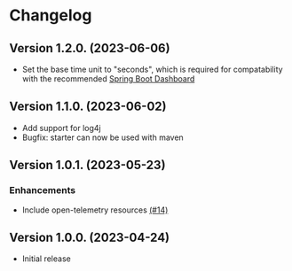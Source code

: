 # Changelog

## Version 1.2.0. (2023-06-06)

* Set the base time unit to "seconds", which is required for compatability with the recommended [Spring Boot Dashboard](https://grafana.com/grafana/dashboards/18887) 

## Version 1.1.0. (2023-06-02)

* Add support for log4j
* Bugfix: starter can now be used with maven

## Version 1.0.1. (2023-05-23)

### Enhancements

* Include open-telemetry resources [(#14)](https://github.com/grafana/grafana-opentelemetry-starter/pull/14)

## Version 1.0.0. (2023-04-24)

* Initial release

